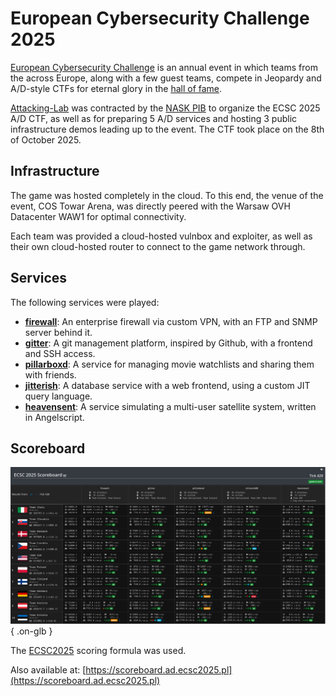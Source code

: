 # European Cybersecurity Challenge 2025

<span class="purple-svg" style="content: var(--inline-icon--heart)"></span>

[European Cybersecurity Challenge](https://ecsc.eu) is an annual event in which
teams from the across Europe, along with a few guest teams, compete in Jeopardy
and A/D-style CTFs for eternal glory in the [hall of fame](https://ecsc.eu/hall-of-fame).

[Attacking-Lab](/) was contracted by the [NASK PIB](https://www.nask.pl/)
to organize the ECSC 2025 A/D CTF, as well as for preparing 5 A/D
services and hosting 3 public infrastructure demos leading up to the event.
The CTF took place on the 8th of October 2025.


## Infrastructure

The game was hosted completely in the cloud. To this end, the venue of the event,
COS Towar Arena, was directly peered with the Warsaw OVH Datacenter WAW1 for
optimal connectivity.

Each team was provided a cloud-hosted vulnbox and exploiter, as well as their
own cloud-hosted router to connect to the game network through.


## Services

The following services were played:

- **[firewall](https://github.com/attacking-lab/ecsc2025-service-firewall)**: An enterprise firewall via custom VPN, with an FTP and SNMP server behind it.
- **[gitter](https://github.com/attacking-lab/ecsc2025-service-gitter)**: A git management platform, inspired by Github, with a frontend and SSH access.
- **[pillarboxd](https://github.com/attacking-lab/ecsc2025-service-pillarboxd)**: A service for managing movie watchlists and sharing them with friends.
- **[jitterish](https://github.com/attacking-lab/ecsc2025-service-jitterish)**: A database service with a web frontend, using a custom JIT query language.
- **[heavensent](https://github.com/attacking-lab/ecsc2025-service-heavensent)**: A service simulating a multi-user satellite system, written in Angelscript.

## Scoreboard

![Final Scoreboard](ecsc2025_scoreboard.png){ .on-glb }

The [ECSC2025](/attack-defense/scoring/ecsc2025.md) scoring formula was used.

Also available at: [https://scoreboard.ad.ecsc2025.pl](https://scoreboard.ad.ecsc2025.pl)
